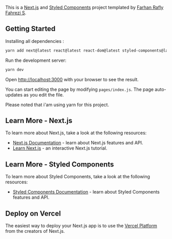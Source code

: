 This is a [Next.js](https://nextjs.org/) and [Styled Components](https://styled-components.com/) project templated by [Farhan Rafly Fahrezi S](https://github.com/raflyfahrezi).

## Getting Started

Installing all dependencies :

```bash
yarn add next@latest react@latest react-dom@latest styled-components@latest
```

Run the development server:

```bash
yarn dev
```

Open [http://localhost:3000](http://localhost:3000) with your browser to see the result.

You can start editing the page by modifying `pages/index.js`. The page auto-updates as you edit the file.

Please noted that i'am using yarn for this project.

## Learn More - Next.js

To learn more about Next.js, take a look at the following resources:

- [Next.js Documentation](https://nextjs.org/docs) - learn about Next.js features and API.
- [Learn Next.js](https://nextjs.org/learn) - an interactive Next.js tutorial.

## Learn More - Styled Components

To learn more about Styled Components, take a look at the following resources:

- [Styled Components Documentation](https://styled-components.com/docs) - learn about Styled Components features and API.

## Deploy on Vercel

The easiest way to deploy your Next.js app is to use the [Vercel Platform](https://vercel.com/import?utm_medium=default-template&filter=next.js&utm_source=create-next-app&utm_campaign=create-next-app-readme) from the creators of Next.js.
